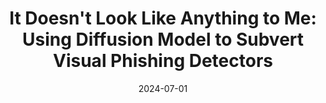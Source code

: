 ---
layout: publications
date: 2024-07-01
title: "It Doesn't Look Like Anything to Me: Using Diffusion Model to Subvert Visual Phishing Detectors"
venue: 33<sup>rd</sup> USENIX Security Symposium, 2024
authors: Qingying Hao, <u>Nirav Diwan</u>, Ying Yuan, Giovanni Apruzzese, Mauro Conti, Gang Wang
slides: 
poster: 
tldr: Used Diffusion Models to attack online phishing detectors
link: "https://qingyinghao.web.illinois.edu/files/USENIX24-visual-phish.pdf"
code: "https://github.com/gyNancy/Visualphish_public"
---